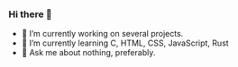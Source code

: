 ### Hi there 👋


- 🔭 I’m currently working on several projects.
- 🌱 I’m currently learning C, HTML, CSS, JavaScript, Rust
- 💬 Ask me about nothing, preferably.
<!--
- 📫 How to reach me: ...
- 😄 Pronouns: ...
- ⚡ Fun fact: ...
- 👯 I’m looking to collaborate on ...
- 🤔 I’m looking for help with ...
-->
